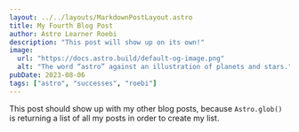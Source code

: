 ```yaml
---
layout: ../../layouts/MarkdownPostLayout.astro
title: My Fourth Blog Post
author: Astro Learner Roebi
description: "This post will show up on its own!"
image:
  url: "https://docs.astro.build/default-og-image.png"
  alt: "The word “astro” against an illustration of planets and stars."
pubDate: 2023-08-06
tags: ["astro", "successes", "roebi"]
---
```

This post should show up with my other blog posts, because `Astro.glob()` is returning a list of all my posts in order to create my list.
